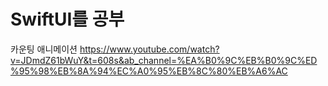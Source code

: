 # SwiftUI를 공부

카운팅 애니메이션
https://www.youtube.com/watch?v=JDmdZ61bWuY&t=608s&ab_channel=%EA%B0%9C%EB%B0%9C%ED%95%98%EB%8A%94%EC%A0%95%EB%8C%80%EB%A6%AC